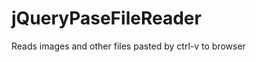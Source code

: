 jQueryPaseFileReader
====================

Reads images and other files pasted by ctrl-v to browser

